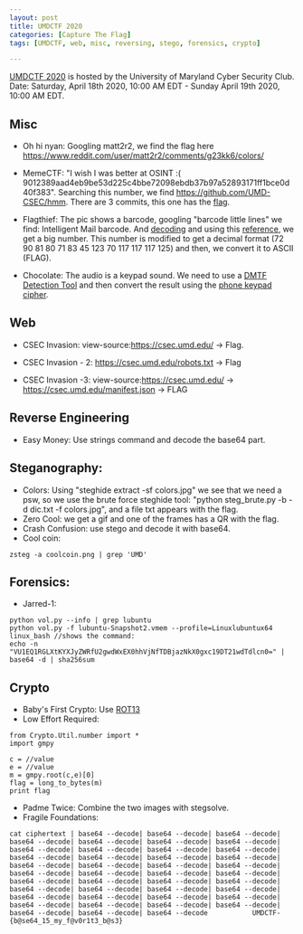 ```yaml
---
layout: post
title: UMDCTF 2020
categories: [Capture The Flag]
tags: [UMDCTF, web, misc, reversing, stego, forensics, crypto]

---
```


[UMDCTF 2020](https://umdctf.io) is hosted by the University of Maryland Cyber Security Club. Date: Saturday, April 18th 2020, 10:00 AM EDT - Sunday April 19th 2020, 10:00 AM EDT.

## Misc
- Oh hi nyan: Googling matt2r2, we find the flag here https://www.reddit.com/user/matt2r2/comments/g23kk6/colors/

- MemeCTF: "I wish I was better at OSINT :( 9012389aad4eb9be53d225c4bbe72098ebdb37b97a52893171ff1bce0d40f383". Searching this number, we find https://github.com/UMD-CSEC/hmm. There are 3 commits, this one has the [flag](https://github.com/UMD-CSEC/hmm/blob/717289fb4574a7785e133afe59c34bbce5af4d1f/.lol.jpg).

- Flagthief: The pic shows a barcode, googling "barcode little lines" we find: Intelligent Mail barcode. And [decoding](http://www.quine.org/09-bob-matthews-2009-09-12-usps-imb-decode.html) and using this [reference](https://tensionenvelope.com/blogs/how-read-intelligent-mail-barcode-imb), we get a big number. This number is modified to get a decimal format (72 90 81 80 71 83 45 123 70 117 117 117 125) and then, we convert it to ASCII (FLAG).

- Chocolate: The audio is a keypad sound. We need to use a [DMTF Detection Tool](http://dialabc.com/sound/detect/index.html) and then convert the result using the [phone keypad cipher](https://www.dcode.fr/phone-keypad-cipher).

## Web 
- CSEC Invasion: view-source:https://csec.umd.edu/ -> Flag.

- CSEC Invasion - 2: https://csec.umd.edu/robots.txt -> Flag

- CSEC Invasion -3: view-source:https://csec.umd.edu/ -> https://csec.umd.edu/manifest.json -> FLAG

## Reverse Engineering
- Easy Money: Use strings command and decode the base64 part.

## Steganography:
- Colors: Using "steghide extract -sf colors.jpg"  we see that we need a psw, so we use the brute force steghide tool:
"python steg_brute.py -b -d dic.txt -f colors.jpg", and a file txt appears with the flag.
- Zero Cool: we get a gif and one of the frames has a QR with the flag. 
- Crash Confusion: use stego and decode it with base64.
- Cool coin: 
```
zsteg -a coolcoin.png | grep 'UMD'
```
## Forensics:
- Jarred-1: 
```
python vol.py --info | grep lubuntu
python vol.py -f lubuntu-Snapshot2.vmem --profile=Linuxlubuntux64 linux_bash //shows the command:
echo -n "VU1EQ1RGLXtKYXJyZWRfU2gwdWxEX0hhVjNfTDBjazNkX0gxc19DT21wdTdlcn0=" | base64 -d | sha256sum
```

## Crypto
- Baby's First Crypto: Use [ROT13](https://conceptodefinicion.de/ascii/)
- Low Effort Required: 
```
from Crypto.Util.number import *
import gmpy

c = //value
e = //value
m = gmpy.root(c,e)[0]
flag = long_to_bytes(m)
print flag
```
- Padme Twice: Combine the two images with stegsolve.
- Fragile Foundations: 
```
cat ciphertext | base64 --decode| base64 --decode| base64 --decode| base64 --decode| base64 --decode| base64 --decode| base64 --decode| base64 --decode| base64 --decode| base64 --decode| base64 --decode| base64 --decode| base64 --decode| base64 --decode| base64 --decode| base64 --decode| base64 --decode| base64 --decode| base64 --decode| base64 --decode| base64 --decode| base64 --decode| base64 --decode| base64 --decode| base64 --decode| base64 --decode| base64 --decode| base64 --decode| base64 --decode| base64 --decode| base64 --decode| base64 --decode| base64 --decode| base64 --decode| base64 --decode| base64 --decode| base64 --decode| base64 --decode| base64 --decode| base64 --decode| base64 --decode| base64 --decode           UMDCTF-{b@se64_15_my_f@v0r1t3_b@s3}
```

